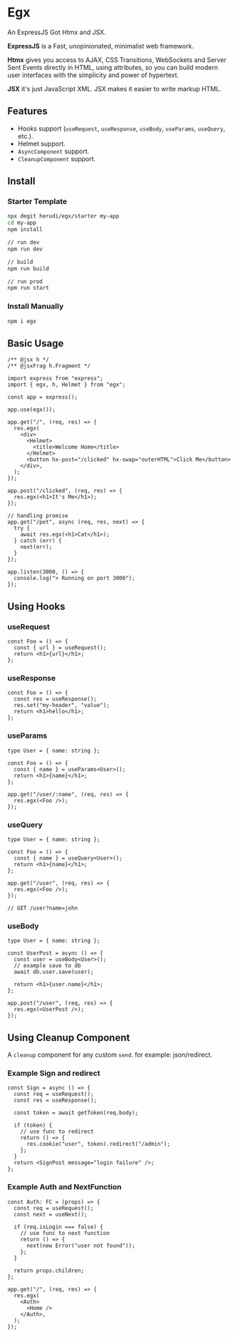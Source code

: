 # Egx

An ExpressJS Got Htmx and JSX.

<b>ExpressJS</b> is a Fast, unopinionated, minimalist web framework.

<b>Htmx</b> gives you access to AJAX, CSS Transitions, WebSockets and Server
Sent Events directly in HTML, using attributes, so you can build modern user
interfaces with the simplicity and power of hypertext.

<b>JSX</b> it's just JavaScript XML. JSX makes it easier to write markup HTML.

## Features

- Hooks support (`useRequest`, `useResponse`, `useBody`, `useParams`,
  `useQuery`, etc.).
- Helmet support.
- `AsyncComponent` support.
- `CleanupComponent` support.

## Install

### Starter Template

```bash
npx degit herudi/egx/starter my-app
cd my-app
npm install

// run dev
npm run dev

// build
npm run build

// run prod
npm run start
```

### Install Manually

```bash
npm i egx
```

## Basic Usage

```tsx
/** @jsx h */
/** @jsxFrag h.Fragment */

import express from "express";
import { egx, h, Helmet } from "egx";

const app = express();

app.use(egx());

app.get("/", (req, res) => {
  res.egx(
    <div>
      <Helmet>
        <title>Welcome Home</title>
      </Helmet>
      <button hx-post="/clicked" hx-swap="outerHTML">Click Me</button>
    </div>,
  );
});

app.post("/clicked", (req, res) => {
  res.egx(<h1>It's Me</h1>);
});

// handling promise
app.get("/pet", async (req, res, next) => {
  try {
    await res.egx(<h1>Cat</h1>);
  } catch (err) {
    next(err);
  }
});

app.listen(3000, () => {
  console.log("> Running on port 3000");
});
```

## Using Hooks

### useRequest

```tsx
const Foo = () => {
  const { url } = useRequest();
  return <h1>{url}</h1>;
};
```

### useResponse

```tsx
const Foo = () => {
  const res = useResponse();
  res.set("my-header", "value");
  return <h1>hello</h1>;
};
```

### useParams

```tsx
type User = { name: string };

const Foo = () => {
  const { name } = useParams<User>();
  return <h1>{name}</h1>;
};

app.get("/user/:name", (req, res) => {
  res.egx(<Foo />);
});
```

### useQuery

```tsx
type User = { name: string };

const Foo = () => {
  const { name } = useQuery<User>();
  return <h1>{name}</h1>;
};

app.get("/user", (req, res) => {
  res.egx(<Foo />);
});

// GET /user?name=john
```

### useBody

```tsx
type User = { name: string };

const UserPost = async () => {
  const user = useBody<User>();
  // example save to db
  await db.user.save(user);

  return <h1>{user.name}</h1>;
};

app.post("/user", (req, res) => {
  res.egx(<UserPost />);
});
```

## Using Cleanup Component

A `cleanup` component for any custom `send`. for example: json/redirect.

### Example Sign and redirect

```tsx
const Sign = async () => {
  const req = useRequest();
  const res = useResponse();

  const token = await getToken(req.body);

  if (token) {
    // use func to redirect
    return () => {
      res.cookie("user", token).redirect("/admin");
    };
  }
  return <SignPost message="login failure" />;
};
```

### Example Auth and NextFunction

```tsx
const Auth: FC = (props) => {
  const req = useRequest();
  const next = useNext();

  if (req.isLogin === false) {
    // use func to next function
    return () => {
      next(new Error("user not found"));
    };
  }

  return props.children;
};

app.get("/", (req, res) => {
  res.egx(
    <Auth>
      <Home />
    </Auth>,
  );
});
```